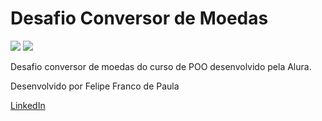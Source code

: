 <h1> Desafio Conversor de Moedas </h1>

<p>
<img loading="lazy" src="https://img.shields.io/badge/license-FFP-blue"/> <img loading="lazy" src="https://img.shields.io/badge/status-finalizado-green"/>
</p>

<p> Desafio conversor de moedas do curso de POO desenvolvido pela Alura. </p>

<p> Desenvolvido por Felipe Franco de Paula </p>

<a href=https://www.linkedin.com/in/felipe-franco-a60ab615b>LinkedIn</a>
